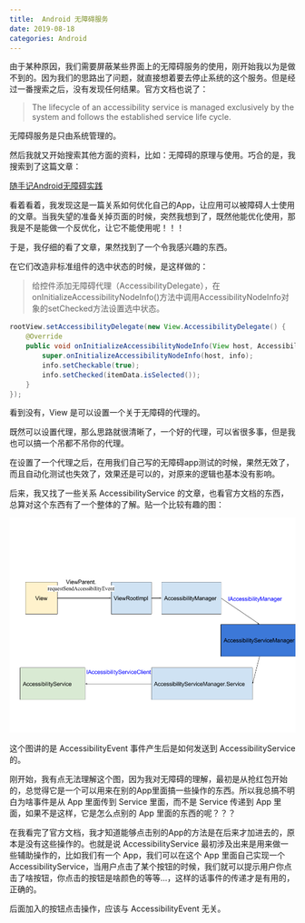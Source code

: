 ```yaml
---
title:  Android 无障碍服务
date: 2019-08-18
categories: Android
---
```




由于某种原因，我们需要屏蔽某些界面上的无障碍服务的使用，刚开始我以为是做不到的。因为我们的思路出了问题，就直接想着要去停止系统的这个服务。但是经过一番搜索之后，没有发现任何结果。官方文档也说了：

> The lifecycle of an accessibility service is managed exclusively by the system and follows the established service life cycle.

无障碍服务是只由系统管理的。

然后我就又开始搜索其他方面的资料，比如：无障碍的原理与使用。巧合的是，我搜索到了这篇文章：

[随手记Android无障碍实践](https://juejin.im/post/5af95b46f265da0ba2671c16)

看着看着，我发现这是一篇关系如何优化自己的App，让应用可以被障碍人士使用的文章。当我失望的准备关掉页面的时候，突然我想到了，既然他能优化使用，那我是不是能做一个反优化，让它不能使用呢！！！

于是，我仔细的看了文章，果然找到了一个令我感兴趣的东西。

在它们改造非标准组件的选中状态的时候，是这样做的：

> 给控件添加无障碍代理（AccessibilityDelegate），在onInitializeAccessibilityNodeInfo()方法中调用AccessibilityNodeInfo对象的setChecked方法设置选中状态。

```java
rootView.setAccessibilityDelegate(new View.AccessibilityDelegate() {
    @Override
    public void onInitializeAccessibilityNodeInfo(View host, AccessibilityNodeInfo info) {
        super.onInitializeAccessibilityNodeInfo(host, info);
        info.setCheckable(true);
        info.setChecked(itemData.isSelected());
    }
});
```

看到没有，View 是可以设置一个关于无障碍的代理的。

既然可以设置代理，那么思路就很清晰了，一个好的代理，可以省很多事，但是我也可以搞一个吊都不吊你的代理。

在设置了一个代理之后，在用我们自己写的无障碍app测试的时候，果然无效了，而且自动化测试也失效了，效果还是可以的，对原来的逻辑也基本没有影响。



后来，我又找了一些关系 AccessibilityService 的文章，也看官方文档的东西，总算对这个东西有了一个整体的了解。贴一个比较有趣的图：

![](https://github.com/aprz512/pic4aprz512/blob/master/Blog/Android-思考/20160804232139269?raw=true)

这个图讲的是 AccessibilityEvent 事件产生后是如何发送到 AccessibilityService 的。

刚开始，我有点无法理解这个图，因为我对无障碍的理解，最初是从抢红包开始的，总觉得它是一个可以用来在别的App里面搞一些操作的东西。所以我总搞不明白为啥事件是从 App 里面传到 Service 里面，而不是 Service 传递到 App 里面，如果不是这样，它是怎么点别的 App 里面的东西的呢？？？

在我看完了官方文档，我才知道能够点击别的App的方法是在后来才加进去的，原本是没有这些操作的。也就是说 AccessibilityService 最初涉及出来是用来做一些辅助操作的，比如我们有一个 App，我们可以在这个 App 里面自己实现一个 AccessibilityService，当用户点击了某个按钮的时候，我们就可以提示用户你点击了啥按钮，你点击的按钮是啥颜色的等等...，这样的话事件的传递才是有用的，正确的。

后面加入的按钮点击操作，应该与 AccessibilityEvent  无关。

